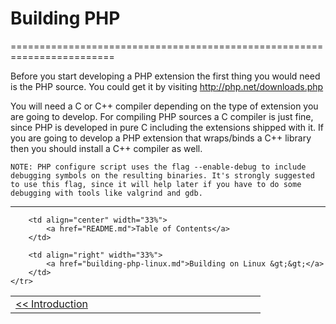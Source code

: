 # Building PHP
========================================================================

Before you start developing a PHP extension the first thing you would need
is the PHP source. You could get it by visiting http://php.net/downloads.php

You will need a C or C++ compiler depending on the type of extension you
are going to develop. For compiling PHP sources a C compiler is just fine,
since PHP is developed in pure C including the extensions shipped with it.
If you are going to develop a PHP extension that wraps/binds a C++ library
then you should install a C++ compiler as well.

	NOTE: PHP configure script uses the flag --enable-debug to include 
	debugging symbols on the resulting binaries. It's strongly suggested
	to use this flag, since it will help later if you have to do some 
	debugging with tools like valgrind and gdb.

------------------------------------------------------------------------
<table style="width: 100%;">
    <tr>
        <td align="left" width="33%">
            <a href="introduction.md">&lt;&lt; Introduction</a>
        </td>
        
        <td align="center" width="33%">
            <a href="README.md">Table of Contents</a>
        </td>
        
        <td align="right" width="33%">
            <a href="building-php-linux.md">Building on Linux &gt;&gt;</a>
        </td>
    </tr>
</table>

